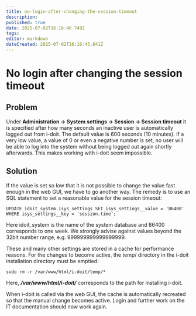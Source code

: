 ```yaml
---
title: no-login-after-changing-the-session-timeout
description: 
published: true
date: 2025-07-02T16:16:46.749Z
tags: 
editor: markdown
dateCreated: 2025-07-02T16:16:43.841Z
---
```


# No login after changing the session timeout

Problem
-------

Under **Administration → System settings → Session → Session timeout** it is specified after how many seconds an inactive user is automatically logged out from i-doit. The default value is 600 seconds (10 minutes). If a very low value, a value of 0 or even a negative number is set, no user will be able to log into the system without being logged out again shortly afterwards. This makes working with i-doit seem impossible.

Solution
--------

If the value is set so low that it is not possible to change the value fast enough in the web GUI, we have to go another way. The remedy is to use an SQL statement to set a reasonable value for the session timeout:

    UPDATE idoit_system.isys_settings SET isys_settings__value = '86400' WHERE isys_settings__key = 'session.time';

Here idoit\_system is the name of the system database and 86400 corresponds to one week. We strongly advise against values beyond the 32bit number range, e.g. 999999999999999999.

These and many other settings are stored in a cache for performance reasons. For the changes to become active, the temp/ directory in the i-doit installation directory must be emptied:

    sudo rm -r /var/www/html/i-doit/temp/*

Here, ***/var/www/html/i-doit/*** corresponds to the path for installing i-doit.

When i-doit is called via the web GUI, the cache is automatically recreated so that the manual change becomes active. Login and further work on the IT documentation should now work again.